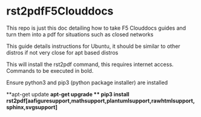 # rst2pdfF5Clouddocs

This repo is just this doc detailing how to take F5 Clouddocs guides and turn them into a pdf for situations such as closed networks

This guide details instructions for Ubuntu, it should be similar to other distros if not very close for apt based distros

This will install the rst2pdf command, this requires internet access.
Commands to be executed in bold.

Ensure python3 and pip3 (python package installer) are installed

**apt-get update
**apt-get upgrade
**
**pip3 install rst2pdf[aafiguresupport,mathsupport,plantumlsupport,rawhtmlsupport,sphinx,svgsupport]****
